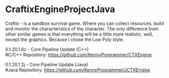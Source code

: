 # CraftixEngineProjectJava
Craftix - is a sandbox survival game. Where you can collect resources, build and monitor the characteristics of the character. The only difference from other similar games is that everything will be a little more realistic, well, except the graphics. Because I chose the Low Poly style.

0.1.20.1.6c - Core Pipeline Update (C++)   
#C/C++ Repository: https://github.com/KennyProgrammer/CTXEngine   
   
0.1.20.1.2j - Core Pipeline Update (Java)   
#Java Repository: https://github.com/KennyProgrammer/JCTXEngine
